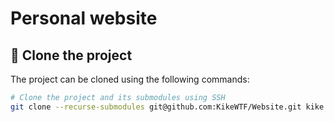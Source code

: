 # Personal website

## 🐏 Clone the project

The project can be cloned using the following commands:

```sh
# Clone the project and its submodules using SSH
git clone --recurse-submodules git@github.com:KikeWTF/Website.git kike.wtf
```
